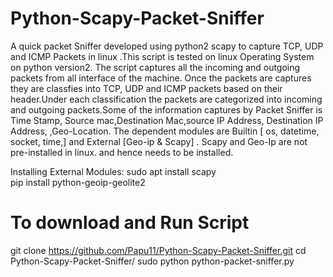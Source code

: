 # Python-Scapy-Packet-Sniffer
A quick packet Sniffer developed using python2 scapy to capture TCP, UDP and ICMP Packets in linux .This script is tested on linux Operating System on python version2. The script captures all the incoming and outgoing packets from all interface of the machine. Once the packets are captures they are classfies into TCP, UDP and ICMP packets based on their header.Under each classification the packets are categorized into incoming and outgoing packets.Some of the information captures by Packet Sniffer is Time Stamp, Source mac,Destination Mac,source IP Address, Destination IP Address, 
,Geo-Location. The dependent modules are Builtin [ os, datetime, socket, time,] and External [Geo-ip & Scapy] . Scapy and Geo-Ip are not pre-installed in linux.
and hence needs to be installed.

Installing External Modules:
sudo apt install scapy  
pip install python-geoip-geolite2  

# To download and Run Script
git clone https://github.com/Papu11/Python-Scapy-Packet-Sniffer.git
cd Python-Scapy-Packet-Sniffer/
sudo python python-packet-sniffer.py 
